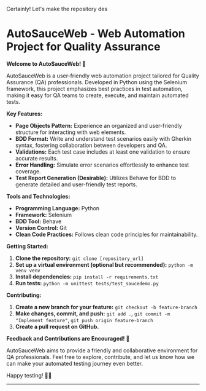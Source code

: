 Certainly! Let's make the repository des
# AutoSauceWeb - Web Automation Project for Quality Assurance

**Welcome to AutoSauceWeb! 🚀**

AutoSauceWeb is a user-friendly web automation project tailored for Quality Assurance (QA) professionals. Developed in Python using the Selenium framework, this project emphasizes best practices in test automation, making it easy for QA teams to create, execute, and maintain automated tests.

**Key Features:**
- **Page Objects Pattern:** Experience an organized and user-friendly structure for interacting with web elements.
- **BDD Format:** Write and understand test scenarios easily with Gherkin syntax, fostering collaboration between developers and QA.
- **Validations:** Each test case includes at least one validation to ensure accurate results.
- **Error Handling:** Simulate error scenarios effortlessly to enhance test coverage.
- **Test Report Generation (Desirable):** Utilizes Behave for BDD to generate detailed and user-friendly test reports.

**Tools and Technologies:**
- **Programming Language:** Python
- **Framework:** Selenium
- **BDD Tool:** Behave
- **Version Control:** Git
- **Clean Code Practices:** Follows clean code principles for maintainability.

**Getting Started:**
1. **Clone the repository:** `git clone [repository_url]`
2. **Set up a virtual environment (optional but recommended):** `python -m venv venv`
3. **Install dependencies:** `pip install -r requirements.txt`
4. **Run tests:** `python -m unittest tests/test_saucedemo.py`

**Contributing:**
1. **Create a new branch for your feature:** `git checkout -b feature-branch`
2. **Make changes, commit, and push:** `git add .`, `git commit -m "Implement feature"`, `git push origin feature-branch`
3. **Create a pull request on GitHub.**

**Feedback and Contributions are Encouraged! 🤝**

AutoSauceWeb aims to provide a friendly and collaborative environment for QA professionals. Feel free to explore, contribute, and let us know how we can make your automated testing journey even better.

Happy testing! 🧪✨

---